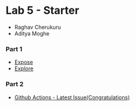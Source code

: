 # Lab 5 - Starter

- Raghav Cherukuru
- Aditya Moghe  

### Part 1

- [Expose](https://rcherukuru2000.github.io/Lab5_Starter/expose.html)
- [Explore](https://rcherukuru2000.github.io/Lab5_Starter/explore.html)

### Part 2

- [Github Actions - Latest Issue(Congratulations)](https://github.com/rcherukuru2000/github-actions-for-ci/issues/7)
